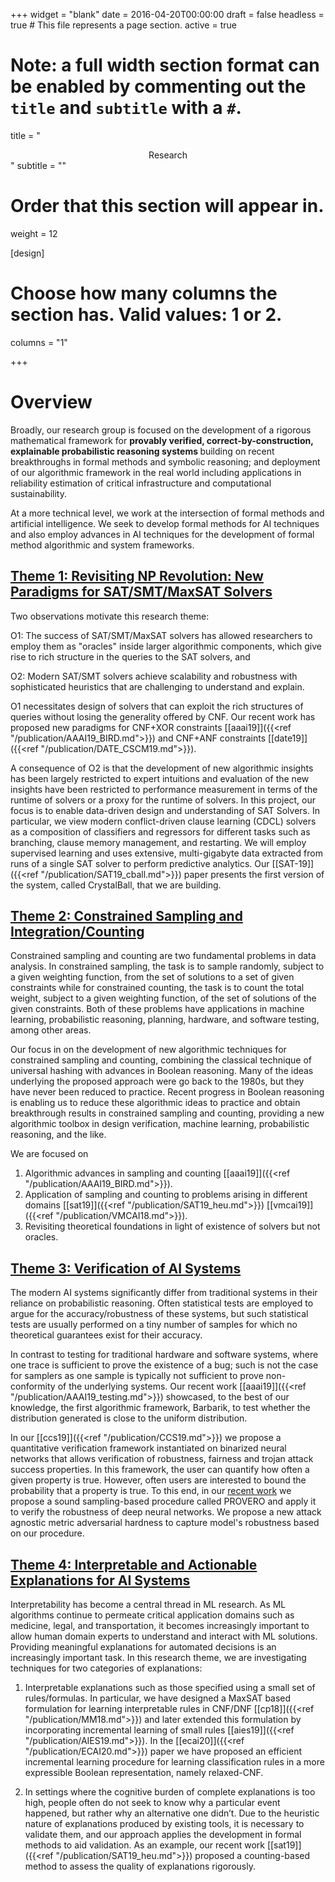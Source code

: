 +++
widget = "blank"
date = 2016-04-20T00:00:00
draft = false
headless = true  # This file represents a page section.
active = true


# Note: a full width section format can be enabled by commenting out the `title` and `subtitle` with a `#`.
title = "<center>Research</center>"
subtitle = ""

# Order that this section will appear in.
weight = 12

[design]
  # Choose how many columns the section has. Valid values: 1 or 2.
  columns = "1"

+++

# __Overview__

Broadly, our research group is focused on the development of a rigorous
mathematical framework for <b> provably verified, correct-by-construction,
explainable probabilistic reasoning systems </b> building on recent
breakthroughs in formal methods and symbolic reasoning; and deployment of our
algorithmic framework in the real world including applications in reliability
estimation of critical infrastructure and computational sustainability.

At a more technical level, we work at the intersection of formal methods and
artificial intelligence. We seek to develop formal methods for AI techniques and
also employ advances in AI techniques for the development of formal method
algorithmic and system frameworks.


## <u> Theme 1: Revisiting NP Revolution: New Paradigms for SAT/SMT/MaxSAT Solvers </u>

Two observations motivate this research theme:

O1: The success of SAT/SMT/MaxSAT solvers has allowed researchers to employ them
as "oracles" inside larger algorithmic components, which give rise to rich
structure in the queries to the SAT solvers, and

O2: Modern SAT/SMT solvers achieve scalability and robustness with sophisticated
heuristics that are challenging to understand and explain.

O1 necessitates design of solvers that can exploit the rich structures of
queries without losing the generality offered by CNF. Our recent work has
proposed new paradigms for CNF+XOR constraints [[aaai19]]({{<ref
"/publication/AAAI19_BIRD.md">}}) and CNF+ANF constraints [[date19]]({{<ref
"/publication/DATE_CSCM19.md">}}).

A consequence of O2 is that the development of new algorithmic insights has been
largely restricted to expert intuitions and evaluation of the new insights have
been restricted to performance measurement in terms of the runtime of solvers or
a proxy for the runtime of solvers. In this project, our focus is to enable
data-driven design and understanding of SAT Solvers. In particular, we view
modern conflict-driven clause learning (CDCL) solvers as a composition of
classifiers and regressors for different tasks such as branching, clause memory
management, and restarting. We will employ supervised learning and uses
extensive, multi-gigabyte data extracted from runs of a single SAT solver to
perform predictive analytics. Our [[SAT-19]]({{<ref
"/publication/SAT19_cball.md">}}) paper presents the first version of the
system, called CrystalBall, that we are building.



## <u> Theme 2: Constrained Sampling and Integration/Counting </u>

Constrained sampling and counting are two fundamental problems in data analysis.
In constrained sampling, the task is to sample randomly, subject to a given
weighting function, from the set of solutions to a set of given constraints
while for constrained counting, the task is to count the total weight, subject
to a given weighting function, of the set of solutions of the given constraints.
Both of these problems have applications in machine learning, probabilistic
reasoning, planning, hardware, and software testing, among other areas.

Our focus in on the development of new algorithmic techniques for constrained
sampling and counting, combining the classical technique of universal hashing
with advances in Boolean reasoning. Many of the ideas underlying the proposed
approach were go back to the 1980s, but they have never been reduced to
practice. Recent progress in Boolean reasoning is enabling us to reduce these
algorithmic ideas to practice and obtain breakthrough results in constrained
sampling and counting, providing a new algorithmic toolbox in design
verification, machine learning, probabilistic reasoning, and the like.

We are focused on

1. Algorithmic advances in sampling and counting [[aaai19]]({{<ref
   "/publication/AAAI19_BIRD.md">}}).
2. Application of sampling and counting to problems arising in different domains
   [[sat19]]({{<ref "/publication/SAT19_heu.md">}}) [[vmcai19]]({{<ref
   "/publication/VMCAI18.md">}}).
3. Revisiting theoretical foundations in light of existence of solvers but not
   oracles.


## <u> Theme 3: Verification of AI Systems </u>


The modern AI systems significantly differ from traditional systems in
their reliance on probabilistic reasoning.  Often statistical tests are
employed to argue for the accuracy/robustness of these systems, but such
statistical tests are usually performed on a tiny number of samples for
which no theoretical guarantees exist for their accuracy.

In contrast to testing for traditional hardware and software systems, where one
trace is sufficient to prove the existence of a bug; such is not the case for
samplers as one sample is typically not sufficient to prove non-conformity of
the underlying systems. Our recent work [[aaai19]]({{<ref
"/publication/AAAI19_testing.md">}}) showcased, to the best of our knowledge,
the first algorithmic framework, Barbarik, to test whether the distribution
generated is close to the uniform distribution.

In our [[ccs19]]({{<ref "/publication/CCS19.md">}}) we propose a quantitative
verification framework instantiated on binarized neural networks that allows
verification of robustness, fairness and trojan attack success properties. In
this framework, the user can quantify how often a given property is true.
However, often users are interested to bound the probability that a property is
true. To this end, in our [recent work](https://arxiv.org/abs/2002.06864) we propose a sound sampling-based
procedure called PROVERO and apply it to verify the robustness of deep neural
networks. We propose a new attack agnostic metric adversarial hardness to
capture model's robustness based on our procedure.


## <u> Theme 4: Interpretable and Actionable Explanations for AI Systems </u>

Interpretability has become a central thread in ML research. As ML algorithms
continue to permeate critical application domains such as medicine, legal, and
transportation, it becomes increasingly important to allow human domain experts
to understand and interact with ML solutions. Providing meaningful explanations
for automated decisions is an increasingly important task. In this research
theme, we are investigating techniques for two categories of explanations:

1. Interpretable explanations such as those specified using a small set of
   rules/formulas. In particular, we have designed a MaxSAT based formulation
   for learning interpretable rules in CNF/DNF [[cp18]]({{<ref
   "/publication/MM18.md">}}) and later extended this formulation by
   incorporating incremental learning of small rules [[aies19]]({{<ref
   "/publication/AIES19.md">}}). In the [[ecai20]]({{<ref
   "/publication/ECAI20.md">}}) paper we have proposed an efficient incremental
   learning procedure for learning classification rules in a more expressible
   Boolean representation, namely relaxed-CNF.


2. In settings where the cognitive burden of complete explanations is too high,
   people often do not seek to know why a particular event happened, but rather
   why an alternative one didn’t. Due to the heuristic nature of explanations
   produced by existing tools, it is necessary to validate them, and our
   approach applies the development in formal methods to aid validation. As an
   example, our recent work [[sat19]]({{<ref "/publication/SAT19_heu.md">}})
   proposed a counting-based method to assess the quality of explanations
   rigorously.

